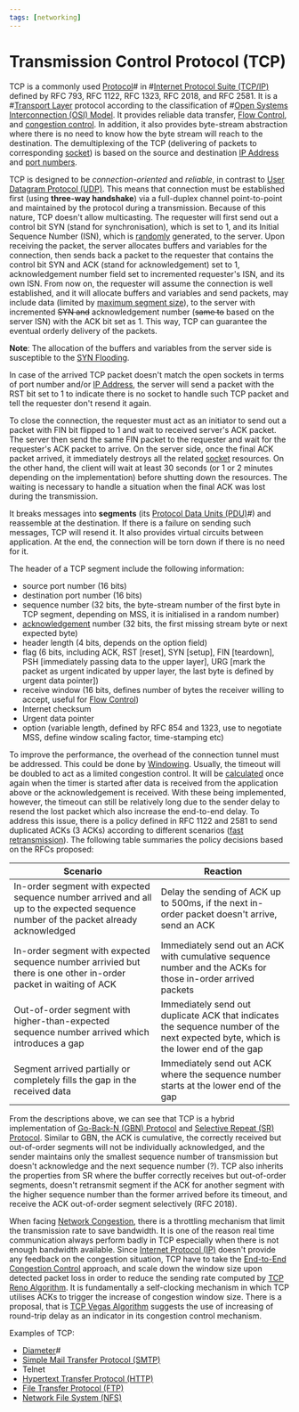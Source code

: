 ```yaml
---
tags: [networking]
---
```


# Transmission Control Protocol (TCP)

TCP is a commonly used [Protocol](202209302229.md)# in
#[Internet Protocol Suite (TCP/IP)](202206151238.md) defined by RFC 793, RFC
1122, RFC 1323, RFC 2018, and RFC 2581. It is a #[Transport Layer](202206131837.md)
protocol according to the classification of #[Open Systems Interconnection (OSI) Model](202206131632.md).
It provides reliable data transfer, [Flow Control](202209302245.md), and
[congestion control](202304261438.md). In addition, it also provides byte-stream
abstraction where there is no need to know how the byte stream will reach to the
destination. The demultiplexing of the TCP (delivering of packets to
corresponding [socket](202202172152.md)) is based on the source and destination
[IP Address](202206281021.md) and [port numbers](202206151841.md).

TCP is designed to be *connection-oriented* and *reliable*, in contrast to [User
Datagram Protocol (UDP)](202206151759.md). This means that connection must be
established first (using **three-way handshake**) via a full-duplex channel
point-to-point and maintained by the protocol during a transmission. Because of
this nature, TCP doesn't allow multicasting. The requester will first send out a
control bit SYN (stand for synchronisation), which is set to 1, and its Initial
Sequence Number (ISN), which is [randomly](202207162147.md) generated, to the
server. Upon receiving the packet, the server allocates buffers and variables
for the connection, then sends back a packet to the requester that contains the
control bit SYN and ACK (stand for acknowledgement) set to 1, acknowledgement
number field set to incremented requester's ISN, and its own ISN. From now on,
the requester will assume the connection is well established, and it will
allocate buffers and variables and send packets, may include data (limited by
[maximum segment size](202303282019.md)), to the server with incremented ~~SYN
and~~ acknowledgement number (~~same to~~ based on the server ISN) with the ACK
bit set as 1. This way, TCP can guarantee the eventual orderly delivery of the
packets.

**Note**: The allocation of the buffers and variables from the server side is
susceptible to the [SYN Flooding](202304261356.md).

In case of the arrived TCP packet doesn't match the open sockets in terms of
port number and/or [IP Address](202206281021.md), the server will send a packet
with the RST bit set to 1 to indicate there is no socket to handle such TCP
packet and tell the requester don't resend it again.

To close the connection, the requester must act as an initiator to send out a
packet with FIN bit flipped to 1 and wait to received server's ACK packet. The
server then send the same FIN packet to the requester and wait for the
requester's ACK packet to arrive. On the server side, once the final ACK packet
arrived, it immediately destroys all the related [socket](202202172152.md)
resources. On the other hand, the client will wait at least 30 seconds (or 1 or 2
minutes depending on the implementation) before shutting down the resources. The
waiting is necessary to handle a situation when the final ACK was lost during
the transmission.

It breaks messages into **segments** (its [Protocol Data Units (PDU)](202206131643.md)#)
and reassemble at the destination. If there is a failure on sending such
messages, TCP will resend it. It also provides virtual circuits between
application. At the end, the connection will be torn down if there is no need
for it.

The header of a TCP segment include the following information:
- source port number (16 bits)
- destination port number (16 bits)
- sequence number (32 bits, the byte-stream number of the first byte in TCP
  segment, depending on MSS, it is initialised in a random number)
- [acknowledgement](202303141902.md) number (32 bits, the first missing stream
  byte or next expected byte)
- header length (4 bits, depends on the option field)
- flag (6 bits, including ACK, RST [reset], SYN [setup], FIN [teardown], PSH
  [immediately passing data to the upper layer], URG [mark the packet as urgent
  indicated by upper layer, the last byte is defined by urgent data pointer])
- receive window (16 bits, defines number of bytes the receiver willing to
  accept, useful for [Flow Control](202209302245.md))
- Internet checksum
- Urgent data pointer
- option (variable length, defined by RFC 854 and 1323, use to negotiate MSS,
  define window scaling factor, time-stamping etc)

To improve the performance, the overhead of the connection tunnel must be
addressed. This could be done by [Windowing](202304261406.md). Usually, the
timeout will be doubled to act as a limited congestion control. It will be
[calculated](202303292133.md) once again when the timer is started after data is
received from the application above or the acknowledgement is received. With
these being implemented, however, the timeout can still be relatively long due
to the sender delay to resend the lost packet which also increase the end-to-end
delay. To address this issue, there is a policy defined in RFC 1122 and 2581 to
send duplicated ACKs (3 ACKs) according to different scenarios ([fast retransmission](202304211524.md)).
The following table summaries the policy decisions based on the RFCs proposed:

| Scenario                                                                                                                             | Reaction                                                                                                                           |
| ---                                                                                                                                  | ---                                                                                                                                |
| In-order segment with expected sequence number arrived and all up to the expected sequence number of the packet already acknowledged | Delay the sending of ACK up to 500ms, if the next in-order packet doesn't arrive, send an ACK                                      |
| In-order segment with expected sequence number arrivied but there is one other in-order packet in waiting of ACK                     | Immediately send out an ACK with cumulative sequence number and the ACKs for those in-order arrived packets                        |
| Out-of-order segment with higher-than-expected sequence number arrived which introduces a gap                                        | Immediately send out duplicate ACK that indicates the sequence number of the next expected byte, which is the lower end of the gap |
| Segment arrived partially or completely fills the gap in the received data                                                           | Immediately send out ACK where the sequence number starts at the lower end of the gap                                              |

From the descriptions above, we can see that TCP is a hybrid implementation of
[Go-Back-N (GBN) Protocol](202303141912.md) and [Selective Repeat (SR) Protocol](202303211253.md).
Similar to GBN, the ACK is cumulative, the correctly received but out-of-order
segments will not be individually acknowledged, and the sender maintains only
the smallest sequence number of transmission but doesn't acknowledge and the
next sequence number (?). TCP also inherits the properties from SR where the
buffer correctly receives but out-of-order segments, doesn't retransmit segment
if the ACK for another segment with the higher sequence number than the former
arrived before its timeout, and receive the ACK out-of-order segment
selectively (RFC 2018).

When facing [Network Congestion](202209302043.md), there is a throttling
mechanism that limit the transmission rate to save bandwidth. It is one of the
reason real time communication always perform badly in TCP especially when there
is not enough bandwidth available. Since [Internet Protocol (IP)](202206151223.md)
doesn't provide any feedback on the congestion situation, TCP have to take the
[End-to-End Congestion Control](202304261438.md) approach, and scale down the
window size upon detected packet loss in order to reduce the sending rate
computed by [TCP Reno Algorithm](202305031946.md). It is fundamentally a
self-clocking mechanism in which TCP utilises ACKs to trigger the increase of
congestion window size. There is a proposal, that is [TCP Vegas Algorithm](202305031935.md)
suggests the use of increasing of round-trip delay as an indicator in its
congestion control mechanism.

Examples of TCP:
- [Diameter](202210221333.md)#
- [Simple Mail Transfer Protocol (SMTP)](202302251327.md)
- Telnet
- [Hypertext Transfer Protocol (HTTP)](202202211439.md)
- [File Transfer Protocol (FTP)](202210221515.md)
- [Network File System (NFS)](202302131659.md)
